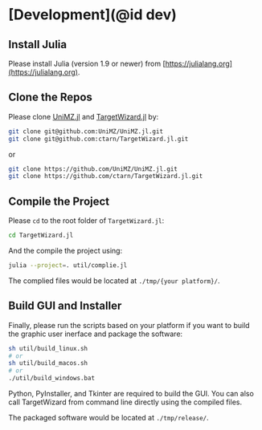 # [Development](@id dev)

## Install Julia
Please install Julia (version 1.9 or newer) from [https://julialang.org](https://julialang.org).

## Clone the Repos
Please clone [UniMZ.jl](https://github.com/UniMZ/UniMZ.jl) and [TargetWizard.jl](https://github.com/ctarn/TargetWizard.jl) by:
```sh
git clone git@github.com:UniMZ/UniMZ.jl.git
git clone git@github.com:ctarn/TargetWizard.jl.git
```
or
```sh
git clone https://github.com/UniMZ/UniMZ.jl.git
git clone https://github.com/ctarn/TargetWizard.jl.git
```

## Compile the Project
Please `cd` to the root folder of `TargetWizard.jl`:
```sh
cd TargetWizard.jl
```

And the compile the project using:
```sh
julia --project=. util/complie.jl
```

The complied files would be located at `./tmp/{your platform}/`.

## Build GUI and Installer
Finally, please run the scripts based on your platform if you want to build the graphic user inerface and package the software:
```sh
sh util/build_linux.sh
# or 
sh util/build_macos.sh
# or
./util/build_windows.bat
```

Python, PyInstaller, and Tkinter are required to build the GUI.
You can also call TargetWizard from command line directly using the compiled files.

The packaged software would be located at `./tmp/release/`.
